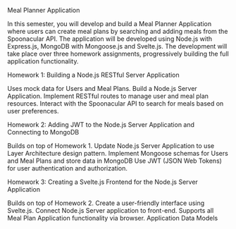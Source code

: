 Meal Planner Application

In this semester, you will develop and build a Meal Planner Application where users can create meal plans by searching and adding meals from the Spoonacular API. 
The application will be developed using Node.js with Express.js, MongoDB with Mongoose.js and Svelte.js. The development will take place over three homework assignments, progressively building the full application functionality.

Homework 1: Building a Node.js RESTful Server Application

Uses mock data for Users and Meal Plans.
Build a Node.js Server Application.
Implement RESTful routes to manage user and meal plan resources.
Interact with the Spoonacular API to search for meals based on user preferences.

Homework 2: Adding JWT to the Node.js Server Application and Connecting to MongoDB

Builds on top of Homework 1.
Update Node.js Server Application to use Layer Architecture design pattern.
Implement Mongoose schemas for Users and Meal Plans and store data in MongoDB
Use JWT (JSON Web Tokens) for user authentication and authorization.

Homework 3: Creating a Svelte.js Frontend for the Node.js Server Application

Builds on top of Homework 2.
Create a user-friendly interface using Svelte.js.
Connect Node.js Server application to front-end.
Supports all Meal Plan Application functionality via browser.
Application Data Models
